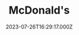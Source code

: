---
date: 2023-07-26T16:29:17.000Z
title: McDonald's
latitude: 52.04702520322675
longitude: 0.7462173453682331
category: checkin
---